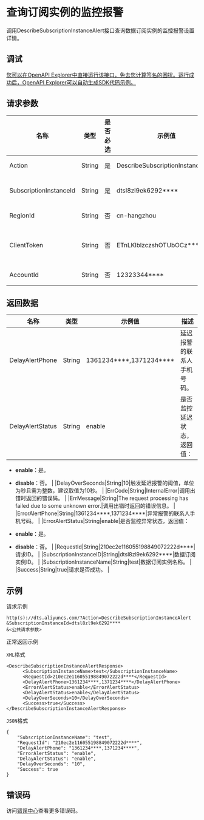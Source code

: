 # 查询订阅实例的监控报警

调用DescribeSubscriptionInstanceAlert接口查询数据订阅实例的监控报警设置详情。

## 调试

[您可以在OpenAPI Explorer中直接运行该接口，免去您计算签名的困扰。运行成功后，OpenAPI Explorer可以自动生成SDK代码示例。](https://api.aliyun.com/#product=Dts&api=DescribeSubscriptionInstanceAlert&type=RPC&version=2020-01-01)

## 请求参数

|名称|类型|是否必选|示例值|描述|
|--|--|----|---|--|
|Action|String|是|DescribeSubscriptionInstanceAlert|系统规定参数，取值：**DescribeSubscriptionInstanceAlert**。 |
|SubscriptionInstanceId|String|是|dtsl8zl9ek6292\*\*\*\*|数据订阅实例ID，可以通过调用[DescribeSubscriptionInstances](~~49442~~)接口查询。 |
|RegionId|String|否|cn-hangzhou|数据订阅实例所在地域的ID，详情请参见[支持的地域列表](~~141033~~)。 |
|ClientToken|String|否|ETnLKlblzczshOTUbOCz\*\*\*\*|用于保证请求的幂等性。由客户端生成该参数值，要保证在不同请求间唯一，最大值不超过64个ASCII字符，且该参数值中不能包含非ASCII字符。 |
|AccountId|String|否|12323344\*\*\*\*|阿里云主账号ID，无需设置，该参数即将下线。 |

## 返回数据

|名称|类型|示例值|描述|
|--|--|---|--|
|DelayAlertPhone|String|1361234\*\*\*\*,1371234\*\*\*\*|延迟报警的联系人手机号码。 |
|DelayAlertStatus|String|enable|是否监控延迟状态，返回值：

 -   **enable**：是。
-   **disable**：否。 |
|DelayOverSeconds|String|10|触发延迟报警的阈值，单位为秒且需为整数，建议取值为10秒。 |
|ErrCode|String|InternalError|调用出错时返回的错误码。 |
|ErrMessage|String|The request processing has failed due to some unknown error.|调用出错时返回的错误信息。 |
|ErrorAlertPhone|String|1361234\*\*\*\*,1371234\*\*\*\*|异常报警的联系人手机号码。 |
|ErrorAlertStatus|String|enable|是否监控异常状态，返回值：

 -   **enable**：是。
-   **disable**：否。 |
|RequestId|String|210ec2e116055198849072222d\*\*\*\*|请求ID。 |
|SubscriptionInstanceID|String|dtsl8zl9ek6292\*\*\*\*|数据订阅实例ID。 |
|SubscriptionInstanceName|String|test|数据订阅实例名称。 |
|Success|String|true|请求是否成功。 |

## 示例

请求示例

```
http(s)://dts.aliyuncs.com/?Action=DescribeSubscriptionInstanceAlert
&SubscriptionInstanceId=dtsl8zl9ek6292****
&<公共请求参数>
```

正常返回示例

`XML`格式

```
<DescribeSubscriptionInstanceAlertResponse>
      <SubscriptionInstanceName>test</SubscriptionInstanceName>
      <RequestId>210ec2e116055198849072222d****</RequestId>
      <DelayAlertPhone>1361234****,1371234****</DelayAlertPhone>
      <ErrorAlertStatus>enable</ErrorAlertStatus>
      <DelayAlertStatus>enable</DelayAlertStatus>
      <DelayOverSeconds>10</DelayOverSeconds>
      <Success>true</Success>
</DescribeSubscriptionInstanceAlertResponse>
```

`JSON`格式

```
{
	"SubscriptionInstanceName": "test",
	"RequestId": "210ec2e116055198849072222d****",
	"DelayAlertPhone": "1361234****,1371234****",
	"ErrorAlertStatus": "enable",
	"DelayAlertStatus": "enable",
	"DelayOverSeconds": "10",
	"Success": true
}
```

## 错误码

访问[错误中心](https://error-center.aliyun.com/status/product/Dts)查看更多错误码。

